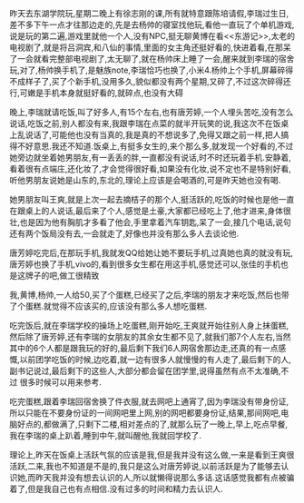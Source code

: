   昨天去东湖学院玩,星期二晚上有徐志刚的课,所有就特意跟陈培请假,李瑞过生日,差不多下午一点才往那边走的,先是去杨帅的寝室找他玩,看他一直玩了个单机游戏,说是玩的第二遍,游戏里就他一个人,没有NPC,挺无聊黄博在看<<东游记>>,太老的电视剧了,就是将吕洞宾,和八仙的事情,里面的女主角还挺好看的,快进着看,在那呆了一会就看完整部电视剧了,太无聊了,就在杨帅床上睡了一会,醒来就到李瑞的宿舍玩,对了,杨帅换手机了,是魅族note,李瑞恰巧也换了,小米4.杨帅上个手机,屏幕碎得不成样子了,买了个新手机,没用多久,貌似都没有两个星期,又碎了,不过这次碎得还行,可嫩是手机本身就挺好看的,就碎点,也没有大碍

  晚上,李瑞就请吃饭,叫了好多人,有15个左右,也有唐芳婷,一个人埋头苦吃,没有怎么说话,吃饭之前,别人都没有来,我跟李瑞在点菜的就半开玩笑的说,我这次不在饭桌上乱说话了,可能他也没有当真的,我是真的不想说多了,免得又跟之前一样,把人搞得不好意思.我还不知道.饭桌上,有挺多女生的,来个那么多,就发现一个好看的,不过她旁边就坐着她男朋友,有一丢丢的胖,一直都没有说话,时不时还玩着手机.安静着,看着很有点端庄,还化妆了,才会觉得很好看,如果没有化妆,说不定也不是特别好看,听他男朋友说她是山东的,东北的,理论上应该是会喝酒的,可是昨天她也没有喝.

  她男朋友叫王爽,就是上次一起去摘桔子的那个人,挺活跃的,吃饭的时候也是他一直在跟桌上的人说话,最后来了个人,感觉是土豪,大家都已经吃上了,他才进来,身体很壮,也是因为他有胸肌才多看了他会,手里拿着汽车钥匙,呆了一会,接几个电话,说句还有两个饭局没有去,一会就走了,好像也并没有那么多人去谈论他.

  唐芳婷吃完后,在那玩手机,我就发QQ给她让她不要玩手机,过真她也真的就没有玩,唐芳婷也换了手机,vivo的,看到很多女生都在用这手机,感觉还可以,张佳的手机也是这牌子的吧,做工很精致

  我,黄博,杨帅,一人给50,买了个蛋糕,已经买了之后,李瑞的朋友才来吃饭,然后也带了个蛋糕.就觉得不应该买的,应该没有那么多人想吃蛋糕.

  吃完饭后,就在李瑞学校的操场上吃蛋糕,刚开始吃,王爽就开始往别人身上抹蛋糕,然后除了唐芳婷,还有李瑞的女朋友的其余女生都不见了,就我们那7个人左右,当然其中的6个人都是跟我玩的好的,最后剩下我们6人网宿舍那边走,还真的有一点感慨,以前团学吃饭的时候,边吃着,就一边有很多人就慢慢的有人走了,最后剩下的人,副书记说过,最后剩下的这些人,大部分都会留在团学里,说得虽然有点不太准确,不过  很多时候可以用来参考.

  吃完蛋糕,跟着李瑞回宿舍换了件衣服,就去网吧上通宵了,因为李瑞没有带身份证,所以只能在不要身份证的一间网吧里上网,别的网吧都要身份证,结果,那间网吧,电脑好点的,都做满了,只剩下二楼,相对差点的了,就那么玩了一晚上,早上,吃点早餐,我在李瑞的桌上趴着,睡到中午,就叫醒他,我就回学校了.

  理论上,昨天在饭桌上活跃气氛的应该是我,但是我并没有这么做,一来是看到王爽很活跃,二来,我也不知道是不是的,我只是这么对唐芳婷说,以前活跃是为了能够去认识她,而昨天我并没有想去认识的人,所以就懒得说那么多话.这话感觉我都有点被骗着了,但是我自己也有点相信.没有过多的时间和精力去认识人.